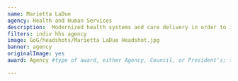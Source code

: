```yaml
---
name: Marietta LaDue
agency: Health and Human Services
description:  Modernized health systems and care delivery in order to improve health outcomes of rural and urban Alaskan Natives and Native Americans. Ms.LaDue’s work has resulted in robust safety protocols to protect patients  and promote safer pain management strategies. 
filters: indiv hhs agency
image: GoG/headshots/Marietta LaDue Headshot.jpg
banner: agency
originalImage: yes
award: Agency #type of award, either Agency, Council, or President's; this is case sensitive so make sure to match the options listed exactly. This section generates the format of the card

---
```

